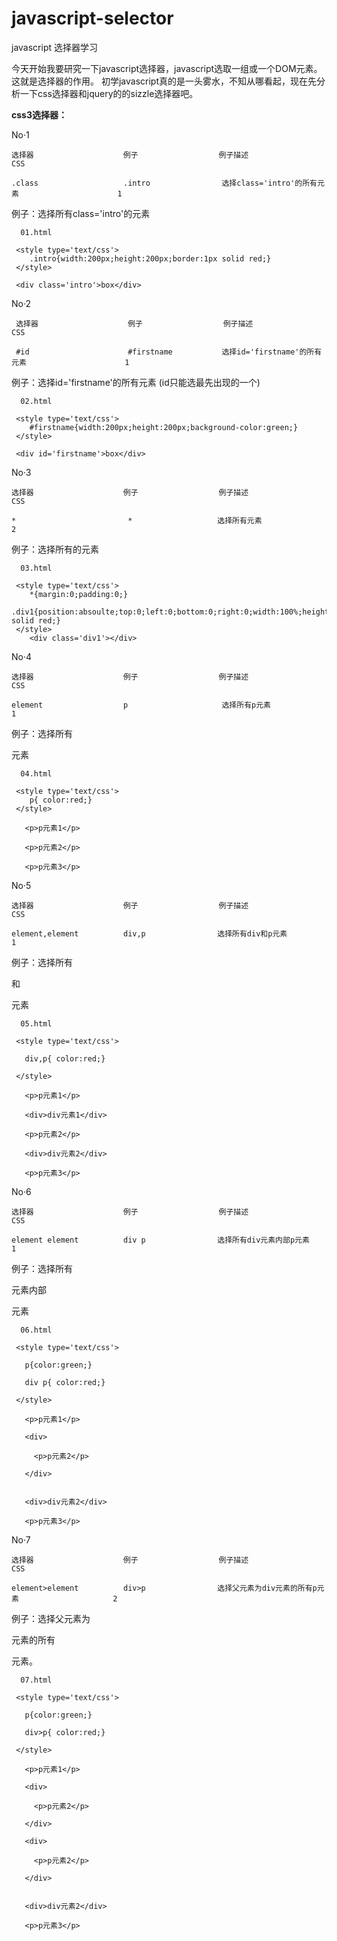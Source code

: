 javascript-selector
===================

javascript 选择器学习

今天开始我要研究一下javascript选择器，javascript选取一组或一个DOM元素。这就是选择器的作用。
初学javascript真的是一头雾水，不知从哪看起，现在先分析一下css选择器和jquery的的sizzle选择器吧。

**css3选择器：**

No·1

    选择器                    例子                  例子描述                                       CSS
    
    .class                   .intro                选择class='intro'的所有元素                      1


例子：选择所有class='intro'的元素

     

      01.html

     <style type='text/css'>
        .intro{width:200px;height:200px;border:1px solid red;}
     </style>

     <div class='intro'>box</div>

No·2

     选择器                    例子                  例子描述                                       CSS
    
     #id                      #firstname           选择id='firstname'的所有元素                      1


例子：选择id='firstname'的所有元素 (id只能选最先出现的一个)


      02.html

     <style type='text/css'>
        #firstname{width:200px;height:200px;background-color:green;}
     </style>

     <div id='firstname'>box</div>


No·3

    选择器                    例子                  例子描述                                       CSS
    
    *                         *                   选择所有元素                                     2


例子：选择所有的元素

     

      03.html

     <style type='text/css'>
        *{margin:0;padding:0;}
        .div1{position:absoulte;top:0;left:0;bottom:0;right:0;width:100%;height:100%;border:1px solid red;}
     </style>
        <div class='div1'></div>



No·4

    选择器                    例子                  例子描述                                       CSS
    
    element                  p                     选择所有p元素                                   1


例子：选择所有<p>元素

     

      04.html

     <style type='text/css'>
        p{ color:red;}
     </style>

       <p>p元素1</p> 

       <p>p元素2</p>

       <p>p元素3</p>


No·5

    选择器                    例子                  例子描述                                       CSS
    
    element,element          div,p                选择所有div和p元素                                1


例子：选择所有<div>和<p>元素

     

      05.html

     <style type='text/css'>

       div,p{ color:red;}

     </style>

       <p>p元素1</p> 

       <div>div元素1</div>

       <p>p元素2</p>

       <div>div元素2</div>

       <p>p元素3</p>

No·6

    选择器                    例子                  例子描述                                       CSS
    
    element element          div p                选择所有div元素内部p元素                          1


例子：选择所有<div>元素内部<p>元素

     

      06.html

     <style type='text/css'>

       p{color:green;}

       div p{ color:red;}

     </style>

       <p>p元素1</p> 

       <div>

         <p>p元素2</p>

       </div>

       
       <div>div元素2</div>

       <p>p元素3</p>


No·7

    选择器                    例子                  例子描述                                       CSS
    
    element>element          div>p                选择父元素为div元素的所有p元素                     2


例子：选择父元素为 <div> 元素的所有 <p> 元素。

     

      07.html

     <style type='text/css'>

       p{color:green;}

       div>p{ color:red;}

     </style>

       <p>p元素1</p> 

       <div>

         <p>p元素2</p>

       </div>

       <div>

         <p>p元素2</p>

       </div>

       
       <div>div元素2</div>

       <p>p元素3</p>
  
       

   